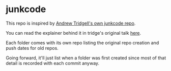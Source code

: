 # junkcode

This repo is inspired by [Andrew Tridgell's own junkcode repo](https://github.com/tridge/junkcode).

You can read the explainer behind it in tridge's original talk [here](http://samba.org/ftp/tridge/talks/junkcode.pdf).

Each folder comes with its own repo listing the original repo creation and push dates for old repos.

Going forward, it'll just list when a folder was first created since most of that detail is recorded with each commit anyway.
